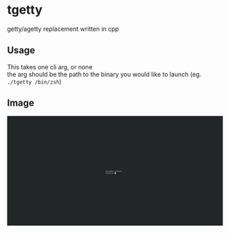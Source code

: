 # tgetty
getty/agetty replacement written in cpp

## Usage
This takes one cli arg, or none  
the arg should be the path to the binary you would like to launch (eg. `./tgetty /bin/zsh`)

## Image
![alt text](tgetty.png)